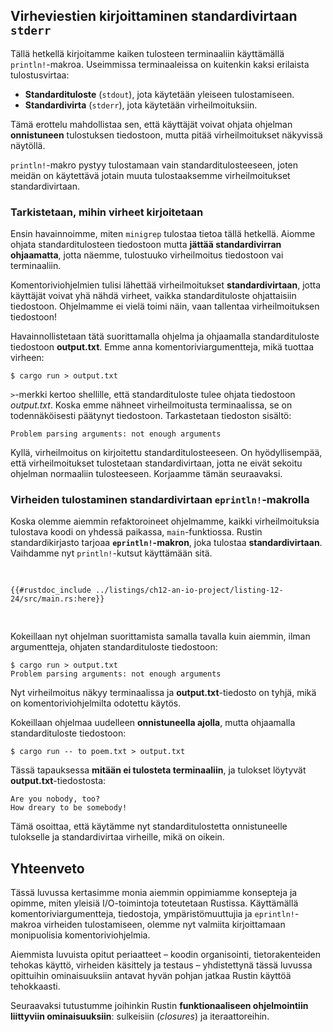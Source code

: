 ## Virheviestien kirjoittaminen standardivirtaan `stderr`

Tällä hetkellä kirjoitamme kaiken tulosteen terminaaliin käyttämällä `println!`-makroa.
Useimmissa terminaaleissa on kuitenkin kaksi erilaista tulostusvirtaa:

- **Standardituloste** (`stdout`), jota käytetään yleiseen tulostamiseen.
- **Standardivirta** (`stderr`), jota käytetään virheilmoituksiin.

Tämä erottelu mahdollistaa sen, että käyttäjät voivat ohjata ohjelman **onnistuneen** tulostuksen tiedostoon,
mutta pitää virheilmoitukset näkyvissä näytöllä.

`println!`-makro pystyy tulostamaan vain standarditulosteeseen, joten meidän on käytettävä jotain muuta
tulostaaksemme virheilmoitukset standardivirtaan.

### Tarkistetaan, mihin virheet kirjoitetaan

Ensin havainnoimme, miten `minigrep` tulostaa tietoa tällä hetkellä. Aiomme ohjata
standarditulosteen tiedostoon mutta **jättää standardivirran ohjaamatta**,
jotta näemme, tulostuuko virheilmoitus tiedostoon vai terminaaliin.

Komentoriviohjelmien tulisi lähettää virheilmoitukset **standardivirtaan**, jotta käyttäjät voivat
yhä nähdä virheet, vaikka standardituloste ohjattaisiin tiedostoon. Ohjelmamme ei vielä toimi näin,
vaan tallentaa virheilmoituksen tiedostoon!

Havainnollistetaan tätä suorittamalla ohjelma ja ohjaamalla standardituloste tiedostoon **output.txt**.
Emme anna komentoriviargumentteja, mikä tuottaa virheen:

```console
$ cargo run > output.txt
```

`>`-merkki kertoo shellille, että standardituloste tulee ohjata tiedostoon _output.txt_.
Koska emme nähneet virheilmoitusta terminaalissa, se on todennäköisesti päätynyt tiedostoon.
Tarkastetaan tiedoston sisältö:

```text
Problem parsing arguments: not enough arguments
```

Kyllä, virheilmoitus on kirjoitettu standarditulosteeseen. On hyödyllisempää,
että virheilmoitukset tulostetaan standardivirtaan, jotta ne eivät sekoitu ohjelman normaaliin tulosteeseen.
Korjaamme tämän seuraavaksi.

### Virheiden tulostaminen standardivirtaan `eprintln!`-makrolla

Koska olemme aiemmin refaktoroineet ohjelmamme, kaikki virheilmoituksia tulostava koodi
on yhdessä paikassa, `main`-funktiossa. Rustin standardikirjasto tarjoaa **`eprintln!`-makron**,
joka tulostaa **standardivirtaan**. Vaihdamme nyt `println!`-kutsut käyttämään sitä.

<Listing number="12-24" file-name="src/main.rs" caption="Virheilmoitusten tulostaminen standardivirtaan käyttäen `eprintln!`">

```rust,ignore
{{#rustdoc_include ../listings/ch12-an-io-project/listing-12-24/src/main.rs:here}}
```

</Listing>

Kokeillaan nyt ohjelman suorittamista samalla tavalla kuin aiemmin, ilman argumentteja,
ohjaten standardituloste tiedostoon:

```console
$ cargo run > output.txt
Problem parsing arguments: not enough arguments
```

Nyt virheilmoitus näkyy terminaalissa ja **output.txt**-tiedosto on tyhjä, mikä on komentoriviohjelmilta odotettu käytös.

Kokeillaan ohjelmaa uudelleen **onnistuneella ajolla**, mutta ohjaamalla standardituloste tiedostoon:

```console
$ cargo run -- to poem.txt > output.txt
```

Tässä tapauksessa **mitään ei tulosteta terminaaliin**, ja tulokset löytyvät **output.txt**-tiedostosta:

```text
Are you nobody, too?
How dreary to be somebody!
```

Tämä osoittaa, että käytämme nyt standarditulostetta onnistuneelle tulokselle ja standardivirtaa virheille,
mikä on oikein.

## Yhteenveto

Tässä luvussa kertasimme monia aiemmin oppimiamme konsepteja ja opimme, miten yleisiä I/O-toimintoja
toteutetaan Rustissa. Käyttämällä komentoriviargumentteja, tiedostoja, ympäristömuuttujia ja `eprintln!`-makroa
virheiden tulostamiseen, olemme nyt valmiita kirjoittamaan monipuolisia komentoriviohjelmia.

Aiemmista luvuista opitut periaatteet – koodin organisointi, tietorakenteiden tehokas käyttö,
virheiden käsittely ja testaus – yhdistettynä tässä luvussa opittuihin ominaisuuksiin antavat
hyvän pohjan jatkaa Rustin käyttöä tehokkaasti.

Seuraavaksi tutustumme joihinkin Rustin **funktionaaliseen ohjelmointiin liittyviin ominaisuuksiin**:
sulkeisiin (*closures*) ja iteraattoreihin.
